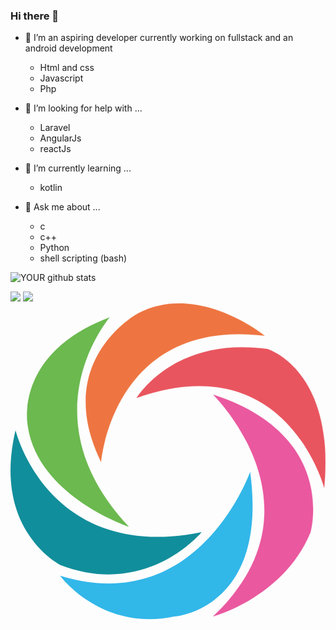 ### Hi there 👋

- 🔭 I’m an aspiring developer currently working on fullstack and an android development

   * Html and css
   * Javascript
   * Php

- 🤔 I’m looking for help with ...

   * Laravel
   * AngularJs
   * reactJs
          
- 🌱 I’m currently learning ...
   * kotlin

- 💬 Ask me about ...
  
  * c
  * c++
  * Python 
  * shell scripting (bash)
          

![YOUR github stats](https://github-readme-stats.vercel.app/api?username=MartinThuo&show_icons=true&theme=radical)   

[<img src="https://img.shields.io/badge/twitter-%231DA1F2.svg?&style=for-the-badge&logo=twitter&logoColor=white" />](https://twitter.com/Martoe3301) [<img src="https://img.shields.io/badge/linkedin-%230077B5.svg?&style=for-the-badge&logo=linkedin&logoColor=white" />](https://www.linkedin.com/in/martin-njoroge-31b3131a3/)[<svg enable-background="new 0 0 2225.2 2230.7" viewBox="0 0 2225.2 2230.7" xmlns="http://www.w3.org/2000/svg"><g stroke-miterlimit="10"><path d="m699.9 98.8s-597.3 699.4 135.7 1478.5c0 0-643.4-214-713.4-713.4 0 0-103.5-509.1 577.7-765.1z" fill="#6bb94f" stroke="#6bb94e"/><path d="m639.7 1119.9s83.9-1021.1 1156.8-891c0 0-465.8-381.9-895.2-158.1-1.4 0-611.3 331.5-261.6 1049.1z" fill="#ee7541" stroke="#ed7540"/><path d="m891.5 668.1s261.6-437.8 923.2-345.5c0 0 479.8 144.1 401.4 979.1-1.4 0-267.2-1011.3-1324.6-633.6z" fill="#e9555f" stroke="#e9565f"/><path d="m1431.4 644.3s815.5 797.3 0 1566.6c0 0 499.4-132.9 688.2-594.5 0 0 193-686.7-688.2-972.1z" fill="#ea589f" stroke="#e9589f"/></g><path d="m1693 1189.8s-363.7 1035.1-1342.8 734.3c0 0 292.3 398.6 812.7 286.7-.1.1 661.5-50.2 530.1-1021z" fill="#32b7e9"/><path d="m35.5 896.1s226.6 937.2 1314.8 720.4c0 0-384.7 468.6-1000.1 230.8 0-.1-482.6-244.8-314.7-951.2z" fill="#118e9b"/></svg>](https://www.sololearn.com/profile/11793304)
